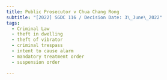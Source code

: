 ```yaml
---
title: Public Prosecutor v Chua Chang Rong
subtitle: "[2022] SGDC 116 / Decision Date: 3\_June\_2022"
tags:
  - Criminal Law
  - theft in dwelling
  - theft of vibrator
  - criminal trespass
  - intent to cause alarm
  - mandatory treatment order
  - suspension order

---
```

